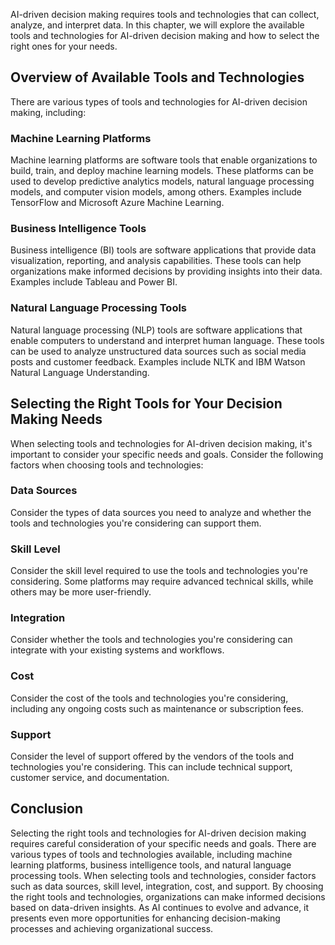 
AI-driven decision making requires tools and technologies that can collect, analyze, and interpret data. In this chapter, we will explore the available tools and technologies for AI-driven decision making and how to select the right ones for your needs.

Overview of Available Tools and Technologies
--------------------------------------------

There are various types of tools and technologies for AI-driven decision making, including:

### Machine Learning Platforms

Machine learning platforms are software tools that enable organizations to build, train, and deploy machine learning models. These platforms can be used to develop predictive analytics models, natural language processing models, and computer vision models, among others. Examples include TensorFlow and Microsoft Azure Machine Learning.

### Business Intelligence Tools

Business intelligence (BI) tools are software applications that provide data visualization, reporting, and analysis capabilities. These tools can help organizations make informed decisions by providing insights into their data. Examples include Tableau and Power BI.

### Natural Language Processing Tools

Natural language processing (NLP) tools are software applications that enable computers to understand and interpret human language. These tools can be used to analyze unstructured data sources such as social media posts and customer feedback. Examples include NLTK and IBM Watson Natural Language Understanding.

Selecting the Right Tools for Your Decision Making Needs
--------------------------------------------------------

When selecting tools and technologies for AI-driven decision making, it's important to consider your specific needs and goals. Consider the following factors when choosing tools and technologies:

### Data Sources

Consider the types of data sources you need to analyze and whether the tools and technologies you're considering can support them.

### Skill Level

Consider the skill level required to use the tools and technologies you're considering. Some platforms may require advanced technical skills, while others may be more user-friendly.

### Integration

Consider whether the tools and technologies you're considering can integrate with your existing systems and workflows.

### Cost

Consider the cost of the tools and technologies you're considering, including any ongoing costs such as maintenance or subscription fees.

### Support

Consider the level of support offered by the vendors of the tools and technologies you're considering. This can include technical support, customer service, and documentation.

Conclusion
----------

Selecting the right tools and technologies for AI-driven decision making requires careful consideration of your specific needs and goals. There are various types of tools and technologies available, including machine learning platforms, business intelligence tools, and natural language processing tools. When selecting tools and technologies, consider factors such as data sources, skill level, integration, cost, and support. By choosing the right tools and technologies, organizations can make informed decisions based on data-driven insights. As AI continues to evolve and advance, it presents even more opportunities for enhancing decision-making processes and achieving organizational success.
